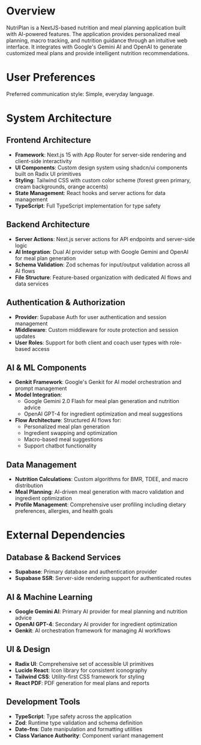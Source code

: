 # Overview

NutriPlan is a NextJS-based nutrition and meal planning application built with AI-powered features. The application provides personalized meal planning, macro tracking, and nutrition guidance through an intuitive web interface. It integrates with Google's Gemini AI and OpenAI to generate customized meal plans and provide intelligent nutrition recommendations.

# User Preferences

Preferred communication style: Simple, everyday language.

# System Architecture

## Frontend Architecture
- **Framework**: Next.js 15 with App Router for server-side rendering and client-side interactivity
- **UI Components**: Custom design system using shadcn/ui components built on Radix UI primitives
- **Styling**: Tailwind CSS with custom color scheme (forest green primary, cream backgrounds, orange accents)
- **State Management**: React hooks and server actions for data management
- **TypeScript**: Full TypeScript implementation for type safety

## Backend Architecture
- **Server Actions**: Next.js server actions for API endpoints and server-side logic
- **AI Integration**: Dual AI provider setup with Google Gemini and OpenAI for meal plan generation
- **Schema Validation**: Zod schemas for input/output validation across all AI flows
- **File Structure**: Feature-based organization with dedicated AI flows and data services

## Authentication & Authorization
- **Provider**: Supabase Auth for user authentication and session management
- **Middleware**: Custom middleware for route protection and session updates
- **User Roles**: Support for both client and coach user types with role-based access

## AI & ML Components
- **Genkit Framework**: Google's Genkit for AI model orchestration and prompt management
- **Model Integration**: 
  - Google Gemini 2.0 Flash for meal plan generation and nutrition advice
  - OpenAI GPT-4 for ingredient optimization and meal suggestions
- **Flow Architecture**: Structured AI flows for:
  - Personalized meal plan generation
  - Ingredient swapping and optimization
  - Macro-based meal suggestions
  - Support chatbot functionality

## Data Management
- **Nutrition Calculations**: Custom algorithms for BMR, TDEE, and macro distribution
- **Meal Planning**: AI-driven meal generation with macro validation and ingredient optimization
- **Profile Management**: Comprehensive user profiling including dietary preferences, allergies, and health goals

# External Dependencies

## Database & Backend Services
- **Supabase**: Primary database and authentication provider
- **Supabase SSR**: Server-side rendering support for authenticated routes

## AI & Machine Learning
- **Google Gemini AI**: Primary AI provider for meal planning and nutrition advice
- **OpenAI GPT-4**: Secondary AI provider for ingredient optimization
- **Genkit**: AI orchestration framework for managing AI workflows

## UI & Design
- **Radix UI**: Comprehensive set of accessible UI primitives
- **Lucide React**: Icon library for consistent iconography
- **Tailwind CSS**: Utility-first CSS framework for styling
- **React PDF**: PDF generation for meal plans and reports

## Development Tools
- **TypeScript**: Type safety across the application
- **Zod**: Runtime type validation and schema definition
- **Date-fns**: Date manipulation and formatting utilities
- **Class Variance Authority**: Component variant management